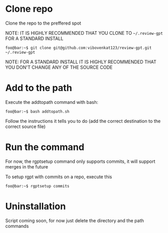 # Clone repo
Clone the repo to the preffered spot

NOTE: IT IS HIGHLY RECOMMENDED THAT YOU CLONE TO `~/.review-gpt` FOR A STANDARD INSTALL

```console
foo@bar:~$ git clone git@github.com:vibovenkat123/review-gpt.git ~/.review-gpt
```
NOTE: FOR A STANDARD INSTALL IT IS HIGHLY RECOMMENDED THAT YOU DON'T CHANGE ANY OF THE SOURCE CODE

# Add to the path

Execute the addtopath command with bash:
```console
foo@bar:~$ bash addtopath.sh
```
Follow the instructions it tells you to do (add the correct destination to the correct source file)
# Run the command

For now, the rgptsetup command only supports commits, it will support merges in the future

To setup rgpt with commits on a repo, execute this

```console
foo@bar:~$ rgptsetup commits
```

# Uninstallation

Script coming soon, for now just delete the directory and the path commands
